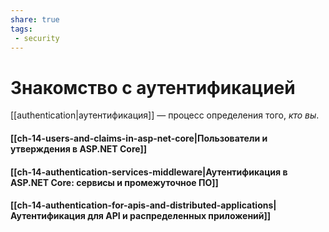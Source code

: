 ```yaml
---
share: true
tags:
 - security
---
```

# Знакомство с аутентификацией
[[authentication|аутентификация]] — процесс определения того, *кто вы*.

#### [[ch-14-users-and-claims-in-asp-net-core|Пользователи и утверждения в ASP.NET Core]]
#### [[ch-14-authentication-services-middleware|Аутентификация в ASP.NET Core: сервисы и промежуточное ПО]]
#### [[ch-14-authentication-for-apis-and-distributed-applications|Аутентификация для API и распределенных приложений]]